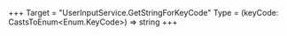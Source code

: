 +++
Target = "UserInputService.GetStringForKeyCode"
Type = (keyCode: CastsToEnum<Enum.KeyCode>) => string
+++
